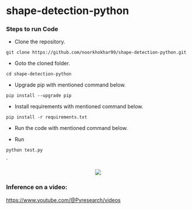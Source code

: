 # shape-detection-python



### Steps to run Code
- Clone the repository.
```
git clone https://github.com/noorkhokhar99/shape-detection-python.git
```
- Goto the cloned folder.
```
cd shape-detection-python

```
- Upgrade pip with mentioned command below.
```
pip install --upgrade pip
```
- Install requirements with mentioned command below.
```
pip install -r requirements.txt
```
- Run the code with mentioned command below.

 - Run 
 
`python test.py`

`

<p align="center">
<img src="https://github.com/noorkhokhar99/YOLOv8-COMPLETE-Tutorial-Object-Detection-Segmentation-Classification/blob/main/figure2.png">
</p>






### Inference on a video:
https://www.youtube.com/@Pyresearch/videos
